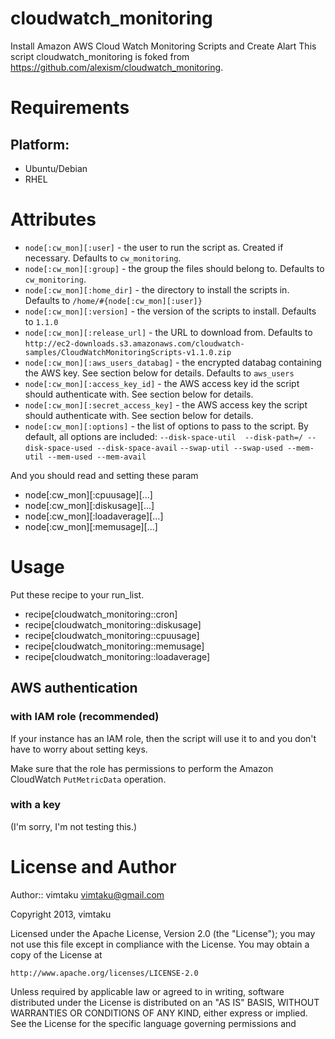 cloudwatch_monitoring
==========
Install Amazon AWS Cloud Watch Monitoring Scripts and Create Alart
This script cloudwatch_monitoring is foked from https://github.com/alexism/cloudwatch_monitoring.

Requirements
==========

## Platform:

* Ubuntu/Debian
* RHEL

Attributes
==========

* `node[:cw_mon][:user]` - the user to run the script as. Created if necessary. Defaults to `cw_monitoring`.
* `node[:cw_mon][:group]` - the group the files should belong to. Defaults to `cw_monitoring`.
* `node[:cw_mon][:home_dir]` - the directory to install the scripts in. Defaults to  `/home/#{node[:cw_mon][:user]}`
* `node[:cw_mon][:version]`  - the version of the scripts to install. Defaults to `1.1.0`
* `node[:cw_mon][:release_url]` - the URL to download from. Defaults to `http://ec2-downloads.s3.amazonaws.com/cloudwatch-samples/CloudWatchMonitoringScripts-v1.1.0.zip`
* `node[:cw_mon][:aws_users_databag]` - the encrypted databag containing the AWS key. See section below for details. Defaults to `aws_users`
* `node[:cw_mon][:access_key_id]`     - the AWS access key id the script should authenticate with. See section below for details.
* `node[:cw_mon][:secret_access_key]` - the AWS access key the script should authenticate with. See section below for details.
* `node[:cw_mon][:options]` - the list of options to pass to the script. By default, all options are included:
            `--disk-space-util  --disk-path=/ --disk-space-used --disk-space-avail`
             `--swap-util --swap-used --mem-util --mem-used --mem-avail`

And you should read and setting these param
 - node[:cw_mon][:cpuusage][...]
 - node[:cw_mon][:diskusage][...]
 - node[:cw_mon][:loadaverage][...]
 - node[:cw_mon][:memusage][...]

Usage
=====
Put these recipe to your run_list.
 - recipe[cloudwatch_monitoring::cron]
 - recipe[cloudwatch_monitoring::diskusage]
 - recipe[cloudwatch_monitoring::cpuusage]
 - recipe[cloudwatch_monitoring::memusage]
 - recipe[cloudwatch_monitoring::loadaverage]

## AWS authentication

### with IAM role (recommended)

If your instance has an IAM role, then the script will use it to and you don't have to worry about setting keys.

Make sure that the role has permissions to perform the Amazon CloudWatch `PutMetricData` operation.

### with a key
(I'm sorry, I'm not testing this.)


License and Author
==================

Author:: vimtaku <vimtaku@gmail.com>

Copyright 2013, vimtaku

Licensed under the Apache License, Version 2.0 (the "License");
you may not use this file except in compliance with the License.
You may obtain a copy of the License at

    http://www.apache.org/licenses/LICENSE-2.0

Unless required by applicable law or agreed to in writing, software
distributed under the License is distributed on an "AS IS" BASIS,
WITHOUT WARRANTIES OR CONDITIONS OF ANY KIND, either express or implied.
See the License for the specific language governing permissions and
